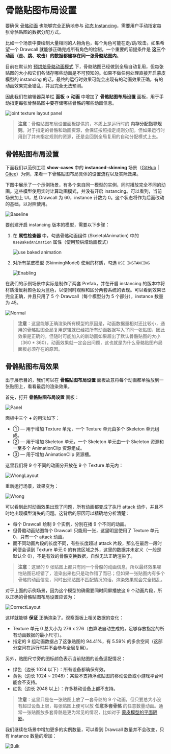 # 骨骼贴图布局设置

要确保 [骨骼动画](./skeletal-animation.md) 也能够完全正确地参与 [动态 Instancing](../engine/renderable/model-component.md#instancing-%E5%90%88%E6%89%B9)，需要用户手动指定每张骨骼贴图的数据分配方式。

比如一个场景中要绘制大量相同的人物角色，每个角色可能在走/跳/攻击。如果希望一个 Drawcall 就能够正确完成所有角色的绘制，一个重要的前提条件是 **这三个动画（走、跳、攻击）的数据都储存在同一张骨骼贴图内**。

目前在默认的 [预烘焙骨骼动画模式](./skeletal-animation.md#%E9%A2%84%E7%83%98%E7%84%99%E9%AA%A8%E9%AA%BC%E5%8A%A8%E7%94%BB%E7%B3%BB%E7%BB%9F) 下，骨骼贴图已经做到全局自动复用，但每张贴图的大小和它们各储存哪些动画是不可预知的。如果不做任何处理直接开启蒙皮模型的 instancing 的话，最终的运行时效果可能会出现有的动画效果正确，有的动画效果完全错乱，并且完全无法预测。

因此我们在编辑器菜单栏 **面板 -> 动画** 中增加了 **骨骼贴图布局设置** 面板，用于手动指定每张骨骼贴图中要存储哪些骨骼的哪些动画信息。

![joint texture layout panel](./joint-texture-layout/joint-texture-layout-panel.png)

> **注意**：骨骼贴图布局设置面板提供的，本质上是运行时的 **内存分配指导规则**。对于指定的骨骼和动画资源，会保证按照指定规则分配。但如果运行时用到了并未指定规则的资源，还是会回到全局复用的自动分配模式上去。

## 骨骼贴图布局设置

下面我们以范例工程 **show-cases** 中的 **instanced-skinning** 场景（[GitHub](https://github.com/cocos-creator/example-3d/tree/v3.0/show-cases/assets/scenes) | [Gitee](https://gitee.com/mirrors_cocos-creator/example-3d/tree/v3.0/show-cases/assets/scenes)）为例，来看一下骨骼贴图布局具体的设置流程以及实际效果。

下图中展示了一个示例场景，有多个来自同一模型的实例，同时播放完全不同的动画。这些模型使用实时计算动画模式，并没有开启 instancing。可以看到，当前场景加上 UI，总 Drawcall 为 60，instance 计数为 0。这个状态将作为后面改动的基础，以对照使用。

![Baseline](./joint-texture-layout/instancing_baseline.gif)

要创建开启 instancing 版本的模型，需要以下步骤：

1. 在 **属性检查器** 中，勾选骨骼动画组件 (SkeletalAnimation) 中的 `UseBakedAnimation` 属性（使用预烘焙动画模式）

    ![use baked animation](./joint-texture-layout/use-baked-animation.png)

2. 对所有蒙皮模型 (SkinningModel) 使用的材质，勾选 `USE INSTANCING`

    ![Enabling](./joint-texture-layout/enabling_instancing.png)

在我们的示例场景中实际是制作了两套 Prefab，并在开启 instancing 的版本中将材质漫反射颜色设为蓝色，以便同时观察和区分两套系统的表现。可以看到效果已完全正确，并且只用了 5 个 Drawcall（每个模型分为 5 个部分），instance 数量为 45。

![Normal](./joint-texture-layout/instancing_normal.gif)

> **注意**：这里能够正确渲染所有模型的原因是，动画数据量相对还比较小，通用的骨骼贴图全局复用逻辑就已经把所有动画数据写入了同一张贴图，因此效果是正确的。但随时可能加入的新动画如果超出了默认骨骼贴图的大小（360 * 360），动画效果就一定会出问题，这也就是为什么骨骼贴图布局面板必须存在的原因。

## 骨骼贴图布局效果

出于展示目的，我们可以在 **骨骼贴图布局设置** 面板故意将每个动画都单独放到一张贴图上，看看最后的渲染效果。

首先，打开 **骨骼贴图布局设置** 面板：

![Panel](./joint-texture-layout/joint_texture_layout_new.png)

面板中三个 **+** 的用法如下：

- ① — 用于增加 Texture 单元，一个 Texture 单元由多个 Skeleton 单元组成。
- ② — 用于增加 Skeleton 单元，一个 Skeleton 单元由一个 Skeleton 资源和一至多个 AnimationClip 资源组成。
- ③ — 用于增加 AnimationClip 资源槽。

这里我们将 9 个不同的动画分开放在 9 个 Texture 单元内：

![WrongLayout](./joint-texture-layout/joint_texture_layout_wrong.png)

重新运行场景，效果变为：

![Wrong](./joint-texture-layout/instancing_wrong.gif)

可以看到此时动画效果出现了问题，所有动画都变成了执行 attack 动作，并且不时地出现模型消失的问题。这背后的原因可以精确地分析清楚：

- 每个 Drawcall 绘制 9 个实例，分别在播 9 个不同的动画。
- 但骨骼动画贴图每个 Drawcall 只能用一张，这里明显使用了 Texture 单元 0，只有一个 attack 动画。
- 而不同动画片段的长度不同，有些长度超过 attack 片段，那么在最后一段时间便会读到 Texture 单元 0 的有效区域之外，这里的数据并未定义（一般是默认全 0），不是有效的骨骼变换数据，自然无法正确渲染了。

> **注意**：这里的 9 张贴图上都只有同一个骨骼的动画信息，所以最终效果哪怕贴图已经错了，渲染出来也只是动作错了而已；但如果一张贴图内有多个骨骼的动画信息，同时出现贴图不匹配情况的话，渲染效果就会完全错乱。

对于上面的示例场景，因为这个模型的确需要同时同屏播放这 9 个动画片段，所以正确的骨骼贴图布局设置应该为：

![CorrectLayout](./joint-texture-layout/joint_texture_layout_correct.png)

这样就能够 **保证** 正确渲染了。观察面板上相关数据的变化：

- Texture 单元 0 总大小为 276 x 276（由算法自动生成的，足够存放指定的所有动画数据的最小尺寸）。
- 指定的 9 组动画数据占了这张贴图的 94.41%，有 5.59% 的多余空间（这部分空间在运行时并不会参与全局复用）。

另外，贴图尺寸旁的图标颜色表示当前贴图的设备适配情况：

- 绿色（边长 1024 以下）：所有设备都确保有效。
- 黄色（边长 1024 ~ 2048）：某些不支持浮点贴图的移动设备或小游戏平台可能会不支持。
- 红色（边长 2048 以上）：许多移动设备上都不支持。

> **注意**：这里只是在一张贴图上放了一套骨骼的 9 个动画，但只要总大小没有超过设备上限，每张贴图上便可以放 **任意多套骨骼** 的任意数量动画。通常一张贴图放多套骨骼是更为常见的情况，比如对于 [蒙皮模型的平面阴影](./skeletal-animation.md#%E5%85%B3%E4%BA%8E%E5%8A%A8%E6%80%81-instancing)。

我们继续在场景中增加更多的实例数量，可以看到 Drawcall 数量并不会改变，只有 instance 数量的增加：

![Bulk](./joint-texture-layout/instancing_bulk.gif)
